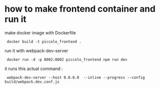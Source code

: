 # how to make frontend container and run it

make docker image with Dockerfile

     docker build -t piccolo_frontend .

run it with webpack-dev-server

     docker run -d -p 8002:8002 piccolo_frontend npm run dev
     
it runs this actual command : 

     webpack-dev-server --host 0.0.0.0  --inline --progress --config build/webpack.dev.conf.js

